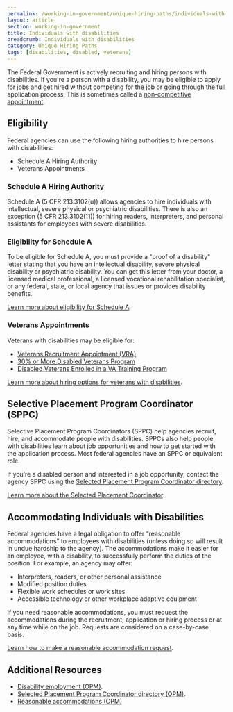 ```yaml
---
permalink: /working-in-government/unique-hiring-paths/individuals-with-disabilities/
layout: article
section: working-in-government
title: Individuals with disabilities
breadcrumb: Individuals with disabilities
category: Unique Hiring Paths
tags: [disabilities, disabled, veterans]
---
```


The Federal Government is actively recruiting and hiring persons with disabilities. If you're a person with a disability, you may be eligible to apply for jobs and get hired without competing for the job or going through the full application process. This is sometimes called a [non-competitive appointment](../../appointments/).

## Eligibility

Federal agencies can use the following hiring authorities to hire persons with disabilities:

* Schedule A Hiring Authority
* Veterans Appointments


### Schedule A Hiring Authority

Schedule A (5 CFR 213.3102(u)) allows agencies to hire individuals with intellectual, severe physical or psychiatric disabilities. There is also an exception (5 CFR 213.3102(11)) for hiring readers, interpreters, and personal assistants for employees with severe disabilities.

### Eligibility for Schedule A

To be eligible for Schedule A, you must provide a "proof of a disability" letter stating that you have an intellectual disability, severe physical disability or psychiatric disability. You can get this letter from your doctor, a licensed medical professional, a licensed vocational rehabilitation specialist, or any federal, state, or local agency that issues or provides disability benefits.

[Learn more about eligibility for Schedule A](https://www.opm.gov/policy-data-oversight/disability-employment/getting-a-job/#url=Schedule-A-Hiring-Authority).

### Veterans Appointments

Veterans with disabilities may be eligible for:

* [Veterans Recruitment Appointment (VRA)](../veterans/vra/)
* [30% or More Disabled Veterans Program](../veterans/disabled/)
* [Disabled Veterans Enrolled in a VA Training Program](../veterans/disabled/)

[Learn more about hiring options for veterans with disabilities](https://www.fedshirevets.gov/job/shav/index.aspx).

## Selective Placement Program Coordinator (SPPC)

Selective Placement Program Coordinators (SPPC) help agencies recruit, hire, and accommodate people with disabilities. SPPCs also help people with disabilities learn about job opportunities and how to get started with the application process. Most federal agencies have an SPPC or equivalent role.

If you’re a disabled person and interested in a job opportunity, contact the agency SPPC using the [Selected Placement Program Coordinator directory](https://www.opm.gov/policy-data-oversight/disability-employment/selective-placement-program-coordinator-directory/).

[Learn more about the Selected Placement Coordinator](https://www.opm.gov/policy-data-oversight/disability-employment/selective-placement-program-coordinator/).

## Accommodating Individuals with Disabilities

Federal agencies have a legal obligation to offer “reasonable accommodations” to employees with disabilities (unless doing so will result in undue hardship to the agency). The accommodations make it easier for an employee, with a disability, to successfully perform the duties of the position. For example, an agency may offer:

* Interpreters, readers, or other personal assistance
* Modified position duties
* Flexible work schedules or work sites
* Accessible technology or other workplace adaptive equipment

If you need reasonable accommodations, you must request the accommodations during the recruitment, application or hiring process or at any time while on the job. Requests are considered on a case-by-case basis.

[Learn how to make a reasonable accommodation request](https://www.opm.gov/policy-data-oversight/disability-employment/reasonable-accommodations/).

## Additional Resources

* [Disability employment (OPM)](https://www.opm.gov/policy-data-oversight/disability-employment/).
* [Selected Placement Program Coordinator directory (OPM)](http://www.opm.gov/policy-data-oversight/disability-employment/selective-placement-program-coordinator-directory/).
* [Reasonable accommodations (OPM)](https://www.opm.gov/policy-data-oversight/disability-employment/reasonable-accommodations/)
